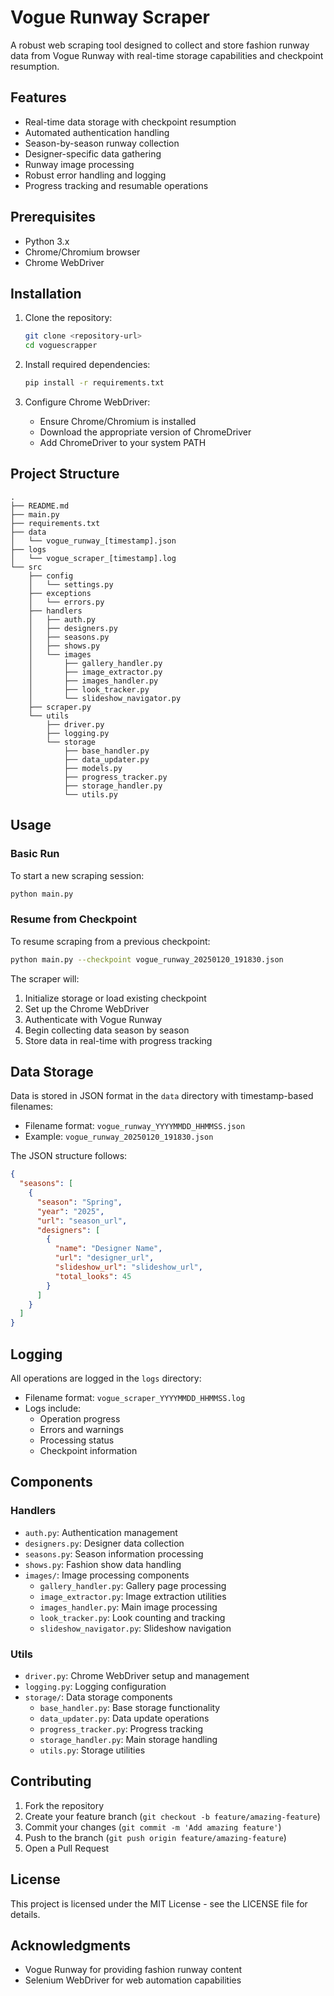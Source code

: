 # Vogue Runway Scraper

A robust web scraping tool designed to collect and store fashion runway data from Vogue Runway with real-time storage capabilities and checkpoint resumption.

## Features

- Real-time data storage with checkpoint resumption
- Automated authentication handling
- Season-by-season runway collection
- Designer-specific data gathering
- Runway image processing
- Robust error handling and logging
- Progress tracking and resumable operations

## Prerequisites

- Python 3.x
- Chrome/Chromium browser
- Chrome WebDriver

## Installation

1. Clone the repository:

    ```bash
    git clone <repository-url>
    cd voguescrapper
    ```

2. Install required dependencies:

    ```bash
    pip install -r requirements.txt
    ```

3. Configure Chrome WebDriver:
   - Ensure Chrome/Chromium is installed
   - Download the appropriate version of ChromeDriver
   - Add ChromeDriver to your system PATH

## Project Structure

```structure
.
├── README.md
├── main.py
├── requirements.txt
├── data
│   └── vogue_runway_[timestamp].json
├── logs
│   └── vogue_scraper_[timestamp].log
└── src
    ├── config
    │   └── settings.py
    ├── exceptions
    │   └── errors.py
    ├── handlers
    │   ├── auth.py
    │   ├── designers.py
    │   ├── seasons.py
    │   ├── shows.py
    │   └── images
    │       ├── gallery_handler.py
    │       ├── image_extractor.py
    │       ├── images_handler.py
    │       ├── look_tracker.py
    │       └── slideshow_navigator.py
    ├── scraper.py
    └── utils
        ├── driver.py
        ├── logging.py
        └── storage
            ├── base_handler.py
            ├── data_updater.py
            ├── models.py
            ├── progress_tracker.py
            ├── storage_handler.py
            └── utils.py
```

## Usage

### Basic Run

To start a new scraping session:

```bash
python main.py
```

### Resume from Checkpoint

To resume scraping from a previous checkpoint:

```bash
python main.py --checkpoint vogue_runway_20250120_191830.json
```

The scraper will:

1. Initialize storage or load existing checkpoint
2. Set up the Chrome WebDriver
3. Authenticate with Vogue Runway
4. Begin collecting data season by season
5. Store data in real-time with progress tracking

## Data Storage

Data is stored in JSON format in the `data` directory with timestamp-based filenames:

- Filename format: `vogue_runway_YYYYMMDD_HHMMSS.json`
- Example: `vogue_runway_20250120_191830.json`

The JSON structure follows:

```json
{
  "seasons": [
    {
      "season": "Spring",
      "year": "2025",
      "url": "season_url",
      "designers": [
        {
          "name": "Designer Name",
          "url": "designer_url",
          "slideshow_url": "slideshow_url",
          "total_looks": 45
        }
      ]
    }
  ]
}
```

## Logging

All operations are logged in the `logs` directory:

- Filename format: `vogue_scraper_YYYYMMDD_HHMMSS.log`
- Logs include:
  - Operation progress
  - Errors and warnings
  - Processing status
  - Checkpoint information

## Components

### Handlers

- `auth.py`: Authentication management
- `designers.py`: Designer data collection
- `seasons.py`: Season information processing
- `shows.py`: Fashion show data handling
- `images/`: Image processing components
  - `gallery_handler.py`: Gallery page processing
  - `image_extractor.py`: Image extraction utilities
  - `images_handler.py`: Main image processing
  - `look_tracker.py`: Look counting and tracking
  - `slideshow_navigator.py`: Slideshow navigation

### Utils

- `driver.py`: Chrome WebDriver setup and management
- `logging.py`: Logging configuration
- `storage/`: Data storage components
  - `base_handler.py`: Base storage functionality
  - `data_updater.py`: Data update operations
  - `progress_tracker.py`: Progress tracking
  - `storage_handler.py`: Main storage handling
  - `utils.py`: Storage utilities

## Contributing

1. Fork the repository
2. Create your feature branch (`git checkout -b feature/amazing-feature`)
3. Commit your changes (`git commit -m 'Add amazing feature'`)
4. Push to the branch (`git push origin feature/amazing-feature`)
5. Open a Pull Request

## License

This project is licensed under the MIT License - see the LICENSE file for details.

## Acknowledgments

- Vogue Runway for providing fashion runway content
- Selenium WebDriver for web automation capabilities
